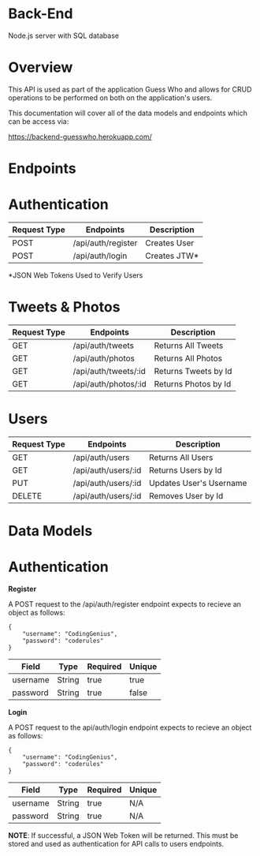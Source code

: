 # Back-End
Node.js server with SQL database

# Overview
This API is used as part of the application Guess Who and allows for CRUD operations to be performed on both on the application's users.

This documentation will cover all of the data models and endpoints which can be access via:

https://backend-guesswho.herokuapp.com/

# Endpoints

# Authentication

| Request Type  |	Endpoints           |	        Description     |
| ------------  |  --------------       |       ------------------  | 
| POST	        |    /api/auth/register	|           Creates User    |
| POST	        |    /api/auth/login	|           Creates JTW*    |

*JSON Web Tokens Used to Verify Users

# Tweets & Photos

| Request Type  |	Endpoints               |	        Description           |
| ------------  |  --------------           |       ------------------        | 
| GET	        |    /api/auth/tweets	    |           Returns All Tweets    |
| GET	        |    /api/auth/photos	    |           Returns All Photos    |
| GET	        |    /api/auth/tweets/:id   |           Returns Tweets by Id  |
| GET	        |    /api/auth/photos/:id	|           Returns Photos by Id  |

# Users

| Request Type  |	Endpoints               |	        Description     |
| ------------  |  --------------           |       ------------------  | 
| GET	        |    /api/auth/users	    |   Returns All Users       |
| GET	        |    /api/auth/users/:id	|   Returns Users by Id     |
| PUT	        |    /api/auth/users/:id	|   Updates User's Username |
| DELETE	    |    /api/auth/users/:id	|   Removes User by Id      |

# Data Models

# Authentication

**Register**

A POST request to the /api/auth/register endpoint expects to recieve an object as follows:

```
{
    "username": "CodingGenius",
    "password": "coderules"
}
```

| Field	    | Type	    | Required	| Unique |
|---------  |---------  |---------- |--------|    
| username	| String	| true	    | true   |
| password	| String	| true	    | false  |

**Login**

A POST request to the api/auth/login endpoint expects to recieve an object as follows:

```
{
    "username": "CodingGenius",
    "password": "coderules"
}
```

| Field	    | Type	    | Required	| Unique |
|---------  |---------  |---------- |--------|    
| username	| String	| true	    | N/A   |
| password	| String	| true	    | N/A  |

**NOTE**: If successful, a JSON Web Token will be returned. This must be stored and used as authentication for API calls to users endpoints.
